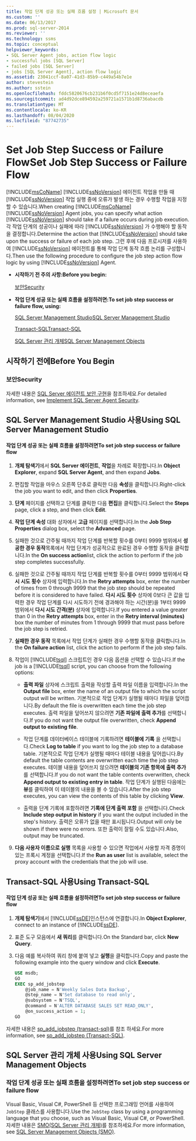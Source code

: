 ```yaml
---
title: 작업 단계 성공 또는 실패 흐름 설정 | Microsoft 문서
ms.custom: ''
ms.date: 06/13/2017
ms.prod: sql-server-2014
ms.reviewer: ''
ms.technology: ssms
ms.topic: conceptual
helpviewer_keywords:
- SQL Server Agent jobs, action flow logic
- successful jobs [SQL Server]
- failed jobs [SQL Server]
- jobs [SQL Server Agent], action flow logic
ms.assetid: 23041ccf-8a07-41d3-85b9-c449a54b7e1e
author: stevestein
ms.author: sstein
ms.openlocfilehash: fddc5820676cb231b6f0cd5f7151e24d8eceaefa
ms.sourcegitcommit: ad4d92dce894592a259721a1571b1d8736abacdb
ms.translationtype: MT
ms.contentlocale: ko-KR
ms.lasthandoff: 08/04/2020
ms.locfileid: "87742735"
---
```

# <a name="set-job-step-success-or-failure-flow"></a><span data-ttu-id="3a410-102">Set Job Step Success or Failure Flow</span><span class="sxs-lookup"><span data-stu-id="3a410-102">Set Job Step Success or Failure Flow</span></span>
  <span data-ttu-id="3a410-103">[!INCLUDE[msCoName](../../includes/msconame-md.md)] [!INCLUDE[ssNoVersion](../../includes/ssnoversion-md.md)] 에이전트 작업을 만들 때 [!INCLUDE[ssNoVersion](../../includes/ssnoversion-md.md)] 작업 실행 중에 오류가 발생 하는 경우 수행할 작업을 지정할 수 있습니다.</span><span class="sxs-lookup"><span data-stu-id="3a410-103">When creating [!INCLUDE[msCoName](../../includes/msconame-md.md)] [!INCLUDE[ssNoVersion](../../includes/ssnoversion-md.md)] Agent jobs, you can specify what action [!INCLUDE[ssNoVersion](../../includes/ssnoversion-md.md)] should take if a failure occurs during job execution.</span></span> <span data-ttu-id="3a410-104">각 작업 단계의 성공이나 실패에 따라 [!INCLUDE[ssNoVersion](../../includes/ssnoversion-md.md)] 가 수행해야 할 동작을 결정합니다.</span><span class="sxs-lookup"><span data-stu-id="3a410-104">Determine the action that [!INCLUDE[ssNoVersion](../../includes/ssnoversion-md.md)] should take upon the success or failure of each job step.</span></span> <span data-ttu-id="3a410-105">그런 후에 다음 프로시저를 사용하여 [!INCLUDE[ssNoVersion](../../includes/ssnoversion-md.md)] 에이전트를 통해 작업 단계 동작 흐름 논리를 구성합니다.</span><span class="sxs-lookup"><span data-stu-id="3a410-105">Then use the following procedure to configure the job step action flow logic by using [!INCLUDE[ssNoVersion](../../includes/ssnoversion-md.md)] Agent.</span></span>  
  
-   <span data-ttu-id="3a410-106">**시작하기 전 주의 사항:**</span><span class="sxs-lookup"><span data-stu-id="3a410-106">**Before you begin:**</span></span>  
  
     [<span data-ttu-id="3a410-107">보안</span><span class="sxs-lookup"><span data-stu-id="3a410-107">Security</span></span>](#Security)  
  
-   <span data-ttu-id="3a410-108">**작업 단계 성공 또는 실패 흐름을 설정하려면:**</span><span class="sxs-lookup"><span data-stu-id="3a410-108">**To set job step success or failure flow, using:**</span></span>  
  
     [<span data-ttu-id="3a410-109">SQL Server Management Studio</span><span class="sxs-lookup"><span data-stu-id="3a410-109">SQL Server Management Studio</span></span>](#SSMS)  
  
     [<span data-ttu-id="3a410-110">Transact-SQL</span><span class="sxs-lookup"><span data-stu-id="3a410-110">Transact-SQL</span></span>](#TSQL)  
  
     [<span data-ttu-id="3a410-111">SQL Server 관리 개체</span><span class="sxs-lookup"><span data-stu-id="3a410-111">SQL Server Management Objects</span></span>](#SMO)  
  
## <a name="before-you-begin"></a><span data-ttu-id="3a410-112">시작하기 전에</span><span class="sxs-lookup"><span data-stu-id="3a410-112">Before You Begin</span></span>  
  
###  <a name="security"></a><a name="Security"></a> <span data-ttu-id="3a410-113">보안</span><span class="sxs-lookup"><span data-stu-id="3a410-113">Security</span></span>  
 <span data-ttu-id="3a410-114">자세한 내용은 [SQL Server 에이전트 보안 구현](implement-sql-server-agent-security.md)을 참조하세요.</span><span class="sxs-lookup"><span data-stu-id="3a410-114">For detailed information, see [Implement SQL Server Agent Security](implement-sql-server-agent-security.md).</span></span>  
  
##  <a name="using-sql-server-management-studio"></a><a name="SSMS"></a> <span data-ttu-id="3a410-115">SQL Server Management Studio 사용</span><span class="sxs-lookup"><span data-stu-id="3a410-115">Using SQL Server Management Studio</span></span>  
  
#### <a name="to-set-job-step-success-or-failure-flow"></a><span data-ttu-id="3a410-116">작업 단계 성공 또는 실패 흐름을 설정하려면</span><span class="sxs-lookup"><span data-stu-id="3a410-116">To set job step success or failure flow</span></span>  
  
1.  <span data-ttu-id="3a410-117">**개체 탐색기**에서 **SQL Server 에이전트**, **작업**을 차례로 확장합니다.</span><span class="sxs-lookup"><span data-stu-id="3a410-117">In **Object Explorer**, expand **SQL Server Agent**, and then expand **Jobs**.</span></span>  
  
2.  <span data-ttu-id="3a410-118">편집할 작업을 마우스 오른쪽 단추로 클릭한 다음 **속성**을 클릭합니다.</span><span class="sxs-lookup"><span data-stu-id="3a410-118">Right-click the job you want to edit, and then click **Properties**.</span></span>  
  
3.  <span data-ttu-id="3a410-119">**단계** 페이지를 선택하고 단계를 클릭한 다음 **편집**을 클릭합니다.</span><span class="sxs-lookup"><span data-stu-id="3a410-119">Select the **Steps** page, click a step, and then click **Edit**.</span></span>  
  
4.  <span data-ttu-id="3a410-120">**작업 단계 속성** 대화 상자에서 **고급** 페이지를 선택합니다.</span><span class="sxs-lookup"><span data-stu-id="3a410-120">In the **Job Step Properties** dialog box, select the **Advanced** page.</span></span>  
  
5.  <span data-ttu-id="3a410-121">실패한 것으로 간주될 때까지 작업 단계를 반복할 횟수를 0부터 9999 범위에서 **성공한 경우 동작**목록에서 작업 단계가 성공적으로 완료된 경우 수행할 동작을 클릭합니다.</span><span class="sxs-lookup"><span data-stu-id="3a410-121">In the **On success action**list, click the action to perform if the job step completes successfully.</span></span>  
  
6.  <span data-ttu-id="3a410-122">실패한 것으로 간주될 때까지 작업 단계를 반복할 횟수를 0부터 9999 범위에서 **다시 시도 횟수** 상자에 입력합니다.</span><span class="sxs-lookup"><span data-stu-id="3a410-122">In the **Retry attempts** box, enter the number of times from 0 through 9999 that the job step should be repeated before it is considered to have failed.</span></span> <span data-ttu-id="3a410-123">**다시 시도 횟수** 상자에 0보다 큰 값을 입력한 경우 작업 단계를 다시 시도하기 전에 경과해야 하는 시간(분)을 1부터 9999 범위에서 **다시 시도 간격(분)** 상자에 입력합니다.</span><span class="sxs-lookup"><span data-stu-id="3a410-123">If you entered a value greater than 0 in the **Retry attempts** box, enter in the **Retry interval (minutes)** box the number of minutes from 1 through 9999 that must pass before the job step is retried.</span></span>  
  
7.  <span data-ttu-id="3a410-124">**실패한 경우 동작** 목록에서 작업 단계가 실패한 경우 수행할 동작을 클릭합니다.</span><span class="sxs-lookup"><span data-stu-id="3a410-124">In the **On failure action** list, click the action to perform if the job step fails.</span></span>  
  
8.  <span data-ttu-id="3a410-125">작업이 [!INCLUDE[tsql](../../includes/tsql-md.md)] 스크립트인 경우 다음 옵션을 선택할 수 있습니다.</span><span class="sxs-lookup"><span data-stu-id="3a410-125">If the job is a [!INCLUDE[tsql](../../includes/tsql-md.md)] script, you can choose from the following options:</span></span>  
  
    -   <span data-ttu-id="3a410-126">**출력 파일** 상자에 스크립트 출력을 작성할 출력 파일 이름을 입력합니다.</span><span class="sxs-lookup"><span data-stu-id="3a410-126">In the **Output file** box, enter the name of an output file to which the script output will be written.</span></span> <span data-ttu-id="3a410-127">기본적으로 작업 단계가 실행될 때마다 파일을 덮어씁니다.</span><span class="sxs-lookup"><span data-stu-id="3a410-127">By default the file is overwritten each time the job step executes.</span></span> <span data-ttu-id="3a410-128">출력 파일을 덮어쓰지 않으려면 **기존 파일에 출력 추가**를 선택합니다.</span><span class="sxs-lookup"><span data-stu-id="3a410-128">If you do not want the output file overwritten, check **Append output to existing file**.</span></span>  
  
    -   <span data-ttu-id="3a410-129">작업 단계를 데이터베이스 테이블에 기록하려면 **테이블에 기록** 을 선택합니다.</span><span class="sxs-lookup"><span data-stu-id="3a410-129">Check **Log to table** if you want to log the job step to a database table.</span></span> <span data-ttu-id="3a410-130">기본적으로 작업 단계가 실행될 때마다 테이블 내용을 덮어씁니다.</span><span class="sxs-lookup"><span data-stu-id="3a410-130">By default the table contents are overwritten each time the job step executes.</span></span> <span data-ttu-id="3a410-131">테이블 내용을 덮어쓰지 않으려면 **테이블의 기존 항목에 출력 추가**를 선택합니다.</span><span class="sxs-lookup"><span data-stu-id="3a410-131">If you do not want the table contents overwritten, check **Append output to existing entry in table**.</span></span> <span data-ttu-id="3a410-132">작업 단계가 실행된 다음에는 **뷰**를 클릭하여 이 테이블의 내용을 볼 수 있습니다.</span><span class="sxs-lookup"><span data-stu-id="3a410-132">After the job step executes, you can view the contents of this table by clicking **View**.</span></span>  
  
    -   <span data-ttu-id="3a410-133">출력을 단계 기록에 포함하려면 **기록에 단계 출력 포함** 을 선택합니다.</span><span class="sxs-lookup"><span data-stu-id="3a410-133">Check **Include step output in history** if you want the output included in the step's history.</span></span> <span data-ttu-id="3a410-134">출력은 오류가 없을 때만 표시됩니다.</span><span class="sxs-lookup"><span data-stu-id="3a410-134">Output will only be shown if there were no errors.</span></span> <span data-ttu-id="3a410-135">또한 출력이 잘릴 수도 있습니다.</span><span class="sxs-lookup"><span data-stu-id="3a410-135">Also, output may be truncated.</span></span>  
  
9. <span data-ttu-id="3a410-136">**다음 사용자 이름으로 실행** 목록을 사용할 수 있으면 작업에서 사용할 자격 증명이 있는 프록시 계정을 선택합니다.</span><span class="sxs-lookup"><span data-stu-id="3a410-136">If the **Run as user** list is available, select the proxy account with the credentials that the job will use.</span></span>  
  
##  <a name="using-transact-sql"></a><a name="TSQL"></a> <span data-ttu-id="3a410-137">Transact-SQL 사용</span><span class="sxs-lookup"><span data-stu-id="3a410-137">Using Transact-SQL</span></span>  
  
#### <a name="to-set-job-step-success-or-failure-flow"></a><span data-ttu-id="3a410-138">작업 단계 성공 또는 실패 흐름을 설정하려면</span><span class="sxs-lookup"><span data-stu-id="3a410-138">To set job step success or failure flow</span></span>  
  
1.  <span data-ttu-id="3a410-139">**개체 탐색기**에서 [!INCLUDE[ssDE](../../includes/ssde-md.md)]인스턴스에 연결합니다.</span><span class="sxs-lookup"><span data-stu-id="3a410-139">In **Object Explorer**, connect to an instance of [!INCLUDE[ssDE](../../includes/ssde-md.md)].</span></span>  
  
2.  <span data-ttu-id="3a410-140">표준 도구 모음에서 **새 쿼리**를 클릭합니다.</span><span class="sxs-lookup"><span data-stu-id="3a410-140">On the Standard bar, click **New Query**.</span></span>  
  
3.  <span data-ttu-id="3a410-141">다음 예를 복사하여 쿼리 창에 붙여 넣고 **실행**을 클릭합니다.</span><span class="sxs-lookup"><span data-stu-id="3a410-141">Copy and paste the following example into the query window and click **Execute**.</span></span>  
  
    ```sql
    USE msdb;  
    GO  
    EXEC sp_add_jobstep  
        @job_name = N'Weekly Sales Data Backup',  
        @step_name = N'Set database to read only',  
        @subsystem = N'TSQL',  
        @command = N'ALTER DATABASE SALES SET READ_ONLY',   
        @on_success_action = 1;  
    GO  
    ```  
  
 <span data-ttu-id="3a410-142">자세한 내용은 [sp_add_jobstep &#40;transact-sql&#41;](/sql/relational-databases/system-stored-procedures/sp-add-jobstep-transact-sql)를 참조 하세요.</span><span class="sxs-lookup"><span data-stu-id="3a410-142">For more information, see [sp_add_jobstep &#40;Transact-SQL&#41;](/sql/relational-databases/system-stored-procedures/sp-add-jobstep-transact-sql).</span></span>  
  
##  <a name="using-sql-server-management-objects"></a><a name="SMO"></a><span data-ttu-id="3a410-143">SQL Server 관리 개체 사용</span><span class="sxs-lookup"><span data-stu-id="3a410-143">Using SQL Server Management Objects</span></span>  

### <a name="to-set-job-step-success-or-failure-flow"></a><span data-ttu-id="3a410-144">작업 단계 성공 또는 실패 흐름을 설정하려면</span><span class="sxs-lookup"><span data-stu-id="3a410-144">To set job step success or failure flow</span></span>
  
 <span data-ttu-id="3a410-145">Visual Basic, Visual C#, PowerShell 등 선택한 프로그래밍 언어를 사용하여 `JobStep` 클래스를 사용합니다.</span><span class="sxs-lookup"><span data-stu-id="3a410-145">Use the `JobStep` class by using a programming language that you choose, such as Visual Basic, Visual C#, or PowerShell.</span></span> <span data-ttu-id="3a410-146">자세한 내용은 [SMO(SQL Server 관리 개체)](https://msdn.microsoft.com/library/ms162169.aspx)를 참조하세요.</span><span class="sxs-lookup"><span data-stu-id="3a410-146">For more information, see [SQL Server Management Objects (SMO)](https://msdn.microsoft.com/library/ms162169.aspx).</span></span>  
